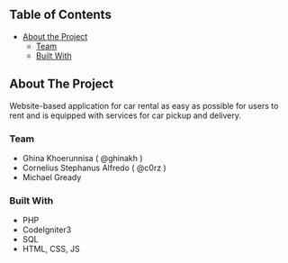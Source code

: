 <!-- TABLE OF CONTENTS -->

## Table of Contents

- [About the Project](#about-the-project)
  - [Team](#dataset)
  - [Built With](#built-with)

## About The Project

Website-based application for car rental as easy as possible for users to rent and is equipped with services for car pickup and delivery.

### Team

- Ghina Khoerunnisa ( @ghinakh )
- Cornelius Stephanus Alfredo ( @c0rz )
- Michael Gready

### Built With

- PHP
- CodeIgniter3
- SQL
- HTML, CSS, JS
